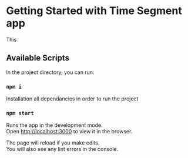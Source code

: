 # Getting Started with Time Segment app

This

## Available Scripts

In the project directory, you can run:

### `npm i`

Installation all dependancies in order to run the project

### `npm start`

Runs the app in the development mode.\
Open [http://localhost:3000](http://localhost:3000) to view it in the browser.

The page will reload if you make edits.\
You will also see any lint errors in the console.
